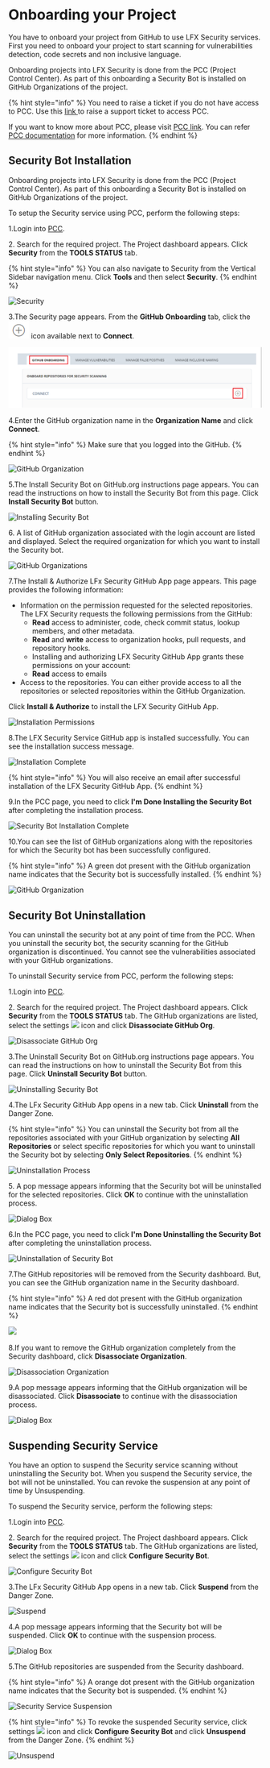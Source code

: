 # Onboarding your Project

You have to onboard your project from GitHub to use LFX Security services. First you need to onboard your project to start scanning for vulnerabilities detection, code secrets and non inclusive language.&#x20;

Onboarding projects into LFX Security is done from the PCC (Project Control Center). As part of this onboarding a Security Bot is installed on GitHub Organizations of the project.

{% hint style="info" %}
You need to raise a ticket if you do not have access to PCC. Use this [link ](https://jira.linuxfoundation.org/plugins/servlet/theme/portal/4/create/358)to raise a support ticket to access PCC.&#x20;

If you want to know more about PCC, please visit [PCC link](onboarding-your-project.md#security-bot-installation). You can refer [PCC documentation](https://docs.linuxfoundation.org/lfx/project-control-center-pre-release) for more information.&#x20;
{% endhint %}

## Security Bot Installation  <a href="security-bot-installation" id="security-bot-installation"></a>

Onboarding projects into LFX Security is done from the PCC (Project Control Center). As part of this onboarding a Security Bot is installed on GitHub Organizations of the project.

To setup the Security service using PCC, perform the following steps:

1.Login into [PCC](https://projectadmin.lfx.linuxfoundation.org).

2\. Search for the required project. The Project dashboard appears. Click **Security** from the **TOOLS STATUS** tab.

{% hint style="info" %}
You can also navigate to Security from the Vertical Sidebar navigation menu. Click **Tools** and then select **Security**.
{% endhint %}

![Security](https://gblobscdn.gitbook.com/assets%2F-MCG-Km6\_RcGyUVKsLIx%2F-Md\_ivAMZ2h7xOPMQ1bm%2F-Md\_mIFlNU7OimypntPn%2FDash.png?alt=media\&token=9330c513-4ef2-44ef-bb59-a4bd0970f8d3)

3.The Security page appears. From the **GitHub Onboarding** tab, click the ![](<../../.gitbook/assets/Icon (1).png>) icon available next to **Connect**.

![GitHub Onboarding ](../../.gitbook/assets/GitHub.png)

&#x20;4.Enter the GitHub organization name in the **Organization Name** and click **Connect**.

{% hint style="info" %}
Make sure that you logged into the GitHub.
{% endhint %}

![GitHub Organization](https://gblobscdn.gitbook.com/assets%2F-MCG-Km6\_RcGyUVKsLIx%2F-Md\_mOyIwS7BfDv1FdCc%2F-Md\_yXHWG4O7-HtqIzz5%2FConn.png?alt=media\&token=78832048-9ba6-45d4-979c-aa1d453aac7a)

5.The Install Security Bot on GitHub.org instructions page appears. You can read the instructions on how to install the Security Bot from this page. Click **Install Security Bot** button.

![Installing Security Bot](https://gblobscdn.gitbook.com/assets%2F-MCG-Km6\_RcGyUVKsLIx%2F-Md\_mOyIwS7BfDv1FdCc%2F-Md\_zFZbK923mmbZQJB0%2FInstructions%20.png?alt=media\&token=60735f71-3f39-4d22-8583-1a64f7835d80)

6\. A list of GitHub organization associated with the login account are listed and displayed. Select the required organization for which you want to install the Security bot.

![GitHub Organizations](https://gblobscdn.gitbook.com/assets%2F-MCG-Km6\_RcGyUVKsLIx%2F-Md\_mOyIwS7BfDv1FdCc%2F-Mda-O7Icw1gTvpJ6KPN%2FList.png?alt=media\&token=607604ff-a16b-43d2-a849-6600b42a55df)

7.The Install & Authorize LFx Security GitHub App page appears. This page provides the following information:

* Information on the permission requested for the selected repositories. The LFX Security requests the following permissions from the GitHub:
  * **Read** access to administer, code, check commit status, lookup members, and other metadata.
  * **Read** and **write** access to organization hooks, pull requests, and repository hooks.
  * &#x20;Installing and authorizing LFX Security GitHub App grants these permissions on your account:
  * **Read** access to emails
* Access to the repositories. You can either provide access to all the repositories or selected repositories within the GitHub Organization.

Click **Install & Authorize** to install the LFX Security GitHub App.

![Installation Permissions](https://gblobscdn.gitbook.com/assets%2F-MCG-Km6\_RcGyUVKsLIx%2F-Mda-VDpqAUlhN8R8l0O%2F-Mda0Y05c0Cd9uERFvr\_%2FInstall.png?alt=media\&token=f96cedc0-9617-4673-8b23-edf297039fc5)

8.The LFX Security Service GitHub app is installed successfully. You can see the installation success message.

![Installation Complete](https://gblobscdn.gitbook.com/assets%2F-MCG-Km6\_RcGyUVKsLIx%2F-Mb54\_KofyumI-UB7Wl7%2F-Mb57cBro\_UemLOIw-T9%2FSuccess.png?alt=media\&token=852f8d1c-1abf-40c3-9a87-cfd27b4772ee)

{% hint style="info" %}
You will also receive an email after successful installation of the LFX Security GitHub App.
{% endhint %}

9.In the PCC page, you need to click **I'm Done Installing the Security Bot** after completing the installation process.

![Security Bot Installation Complete](https://gblobscdn.gitbook.com/assets%2F-MCG-Km6\_RcGyUVKsLIx%2F-Mda1J-8wCyl01h8FL5W%2F-Mda1pvwhmetx23dDFqg%2FDone.png?alt=media\&token=0ed8c719-b2b7-4ddb-929a-21ff7b7f30aa)

10.You can see the list of GitHub organizations along with the repositories for which the Security bot has been successfully configured.

{% hint style="info" %}
A green dot present with the GitHub organization name indicates that the Security bot is successfully installed.
{% endhint %}

![GitHub Organization](https://gblobscdn.gitbook.com/assets%2F-MCG-Km6\_RcGyUVKsLIx%2F-Mda1J-8wCyl01h8FL5W%2F-Mda314iwtsBVKz0r-dW%2FGithub%20-%20Copy.png?alt=media\&token=fa8bd9e0-71b0-4c9a-aea9-5584ac639dbd)

## Security Bot Uninstallation  <a href="security-bot-uninstallation" id="security-bot-uninstallation"></a>

You can uninstall the security bot at any point of time from the PCC. When you uninstall the security bot, the security scanning for the GitHub organization is discontinued. You cannot see the vulnerabilities associated with your GitHub organizations.

To uninstall Security service from PCC, perform the following steps:

1.Login into [PCC](https://projectadmin.lfx.linuxfoundation.org).

2\. Search for the required project. The Project dashboard appears. Click **Security** from the **TOOLS STATUS** tab. The GitHub organizations are listed, select the settings ![](https://firebasestorage.googleapis.com/v0/b/gitbook-28427.appspot.com/o/assets%2F-MCG-Km6\_RcGyUVKsLIx%2F-Mda365nvB-pYuIRy-C-%2F-Mda6J3cFJ46Jm-7DZGL%2FSetting%20.png?alt=media\&token=31867e54-5c98-4262-94fa-b1938c2972fd) icon and click **Disassociate GitHub Org**.

![Disassociate GitHub Org](https://gblobscdn.gitbook.com/assets%2F-MCG-Km6\_RcGyUVKsLIx%2F-Mda365nvB-pYuIRy-C-%2F-Mda6YqKDezwn0S201M0%2FUninstall.png?alt=media\&token=63d471ca-dd3b-4a5c-9627-117a08e7cec0)

3.The Uninstall Security Bot on GitHub.org instructions page appears. You can read the instructions on how to uninstall the Security Bot from this page. Click **Uninstall Security Bot** button.

![Uninstalling Security Bot](https://gblobscdn.gitbook.com/assets%2F-MCG-Km6\_RcGyUVKsLIx%2F-Mda365nvB-pYuIRy-C-%2F-Mda7C8dm1PC7eQpYypM%2FUninstall%20Instructions%20.png?alt=media\&token=8ffdef7f-443c-4729-a72d-b8d63469bd17)

4.The LFx Security GitHub App opens in a new tab. Click **Uninstall** from the Danger Zone.

{% hint style="info" %}
You can uninstall the Security bot from all the repositories associated with your GitHub organization by selecting **All Repositories** or select specific repositories for which you want to uninstall the Security bot by selecting **Only Select Repositories**.
{% endhint %}

![Uninstallation Process](https://gblobscdn.gitbook.com/assets%2F-MCG-Km6\_RcGyUVKsLIx%2F-Mda365nvB-pYuIRy-C-%2F-Mda8yYyOkeakZiTQBbw%2FUninstall%20Process.png?alt=media\&token=db38475e-c3a4-4e85-a81c-b467f099fa69)

5\. A pop message appears informing that the Security bot will be uninstalled for the selected repositories. Click **OK** to continue with the uninstallation process.

![Dialog Box](https://gblobscdn.gitbook.com/assets%2F-MCG-Km6\_RcGyUVKsLIx%2F-Mda365nvB-pYuIRy-C-%2F-Mda9c2h\_NFtiXZbQZnV%2FDialog%20.png?alt=media\&token=73499c42-994c-4cac-9250-d6432041ebbb)

6.In the PCC page, you need to click **I'm Done Uninstalling the Security Bot** after completing the uninstallation process.

![Uninstallation of Security Bot](https://gblobscdn.gitbook.com/assets%2F-MCG-Km6\_RcGyUVKsLIx%2F-Mda365nvB-pYuIRy-C-%2F-MdaAU0-V1hR1xBVSuoO%2FDone%20unistallation.png?alt=media\&token=08d524b0-f241-4150-9844-8f64cf60d5d3)

7.The GitHub repositories will be removed from the Security dashboard. But, you can see the GitHub organization name in the Security dashboard.

{% hint style="info" %}
A red dot present with the GitHub organization name indicates that the Security bot is successfully uninstalled.
{% endhint %}

![](https://gblobscdn.gitbook.com/assets%2F-MCG-Km6\_RcGyUVKsLIx%2F-MdaFPJcXjqEQwnynKZe%2F-MdaGXG0vEiuFgg7zy4q%2FDisaa.png?alt=media\&token=fbe479b1-b132-4eaf-a8b5-8b1e2c51fe1e)

8.If you want to remove the GitHub organization completely from the Security dashboard, click **Disassociate Organization**.

![Disassociation Organization](https://gblobscdn.gitbook.com/assets%2F-MCG-Km6\_RcGyUVKsLIx%2F-MdaFPJcXjqEQwnynKZe%2F-MdaHjpokpWvFrsnCRn6%2FDisaa1.png?alt=media\&token=092d6bf3-5281-498a-a734-7684abe0a148)

9.A pop message appears informing that the GitHub organization will be disassociated. Click **Disassociate** to continue with the disassociation process.

![Dialog Box](https://gblobscdn.gitbook.com/assets%2F-MCG-Km6\_RcGyUVKsLIx%2F-MdaFPJcXjqEQwnynKZe%2F-MdaHyRNc2eJqvR49-5m%2FDiss%20Dial.png?alt=media\&token=0a3eba88-dd48-4f75-b55a-7b5bdc9d468b)

## Suspending Security Service  <a href="suspending-security-service" id="suspending-security-service"></a>

You have an option to suspend the Security service scanning without uninstalling the Security bot. When you suspend the Security service, the bot will not be uninstalled. You can revoke the suspension at any point of time by Unsuspending.

To suspend the Security service, perform the following steps:

1.Login into [PCC](https://projectadmin.lfx.linuxfoundation.org).

2\. Search for the required project. The Project dashboard appears. Click **Security** from the **TOOLS STATUS** tab. The GitHub organizations are listed, select the settings ![](https://firebasestorage.googleapis.com/v0/b/gitbook-28427.appspot.com/o/assets%2F-MCG-Km6\_RcGyUVKsLIx%2F-Mda365nvB-pYuIRy-C-%2F-Mda6J3cFJ46Jm-7DZGL%2FSetting%20.png?alt=media\&token=31867e54-5c98-4262-94fa-b1938c2972fd) icon and click **Configure Security Bot**.

![Configure Security Bot](https://gblobscdn.gitbook.com/assets%2F-MCG-Km6\_RcGyUVKsLIx%2F-Mdw7VO3TEQTCP-g3IBS%2F-MdwAAWR5sehaVt4iyyb%2FCng.png?alt=media\&token=fe706d44-44ec-4b46-bd22-98b69abccd88)

3.The LFx Security GitHub App opens in a new tab. Click **Suspend** from the Danger Zone.

![Suspend](https://gblobscdn.gitbook.com/assets%2F-MCG-Km6\_RcGyUVKsLIx%2F-Mdw7VO3TEQTCP-g3IBS%2F-MdwA\_xq6S3gHfNE0GZ6%2FSuspend.png?alt=media\&token=8c47c8d3-8d92-426b-b522-b655efa24b52)

4.A pop message appears informing that the Security bot will be suspended. Click **OK** to continue with the suspension process.

![Dialog Box](https://gblobscdn.gitbook.com/assets%2F-MCG-Km6\_RcGyUVKsLIx%2F-Mdw7VO3TEQTCP-g3IBS%2F-MdwB0m5fT4bW017P0Mb%2FSus\_dailog.png?alt=media\&token=ecc1c0b7-caee-40e6-b883-fa691373fd67)

5.The GitHub repositories are suspended from the Security dashboard.

{% hint style="info" %}
A orange dot present with the GitHub organization name indicates that the Security bot is suspended.
{% endhint %}

![Security Service Suspension](https://gblobscdn.gitbook.com/assets%2F-MCG-Km6\_RcGyUVKsLIx%2F-Mdw7VO3TEQTCP-g3IBS%2F-MdwBk1mbPFfwWLx5Fpi%2FSuspened\_dash.png?alt=media\&token=143bab57-7328-42f4-a685-bcfccc363a92)

{% hint style="info" %}
To revoke the suspended Security service, click settings ![](https://firebasestorage.googleapis.com/v0/b/gitbook-28427.appspot.com/o/assets%2F-MCG-Km6\_RcGyUVKsLIx%2F-Mda365nvB-pYuIRy-C-%2F-Mda6J3cFJ46Jm-7DZGL%2FSetting%20.png?alt=media\&token=31867e54-5c98-4262-94fa-b1938c2972fd) icon and click **Configure Security Bot** and click **Unsuspend** from the Danger Zone.
{% endhint %}

![Unsuspend](https://gblobscdn.gitbook.com/assets%2F-MCG-Km6\_RcGyUVKsLIx%2F-MdwC24qZowncgFnTF9D%2F-MdwDBXMoede-dDXiOX0%2FUnsuspend.png?alt=media\&token=f41d5533-57c8-4c00-818d-7d0a8f81f643)

